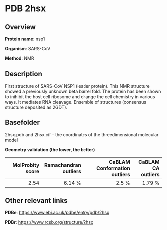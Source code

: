 # PDB 2hsx

## Overview

**Protein name**: nsp1

**Organism**: SARS-CoV

**Method**: NMR

## Description

First structure of SARS-CoV NSP1 (leader protein). This NMR structure showed a previously unknown beta barrel fold. The protein has been shown to inihibit the host cell ribosome and change the cell chemistry in various ways. It mediates RNA cleavage. Ensemble of structures (consensus structure deposited as 2GDT).

## Basefolder

2hsx.pdb and 2hsx.cif - the coordinates of the threedimensional molecular model




**Geometry validation (the lower, the better)**

|   |**MolProbity<br>score**| **Ramachandran<br>outliers** | **CaBLAM<br>Conformation outliers** | **CaBLAM<br>CA outliers** |
|---|-------------:|----------------:|----------------:|----------------:|
||  2.54|  6.14 %|2.5 %|1.79 %|


## Other relevant links 
**PDBe**:  https://www.ebi.ac.uk/pdbe/entry/pdb/2hsx
 
**PDBr**: https://www.rcsb.org/structure/2hsx 
